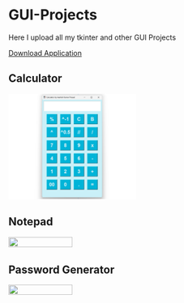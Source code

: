 # GUI-Projects
Here I upload all my tkinter and other GUI Projects

[Download Application](https://github.com/AashishKrPd/GUI-Projects/releases)

## Calculator
<img src="./Calculator/Calc.png" width=50% height=50%>

## Notepad
<img src="https://github.com/AashishKrPd/GUI-Projects/assets/146658634/572adb16-4daa-453e-b266-daf853e17362" width=50% height=50%>

## Password Generator
<img src="https://github.com/AashishKrPd/GUI-Projects/assets/146658634/572adb16-4daa-453e-b266-daf853e17362" width=50% height=50%>



